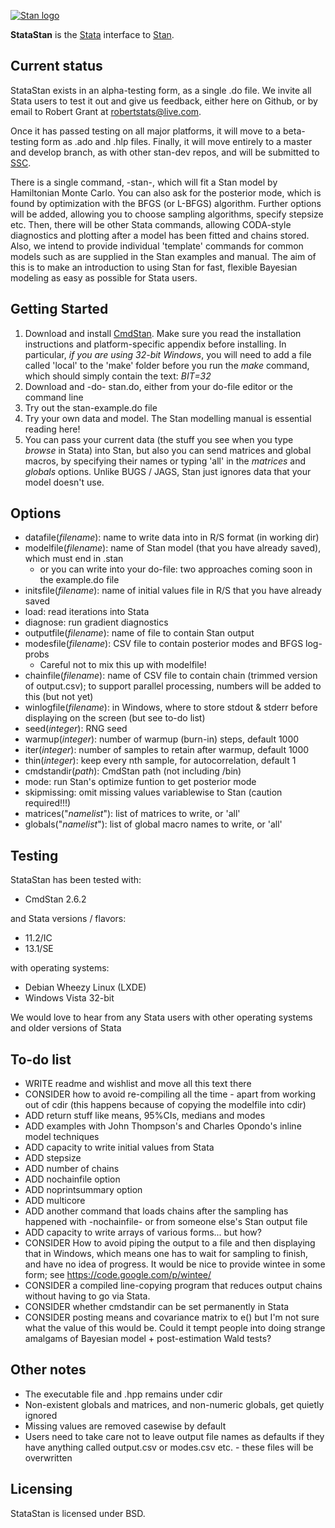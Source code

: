 
[![Stan logo](https://github.com/stan-dev/stan/blob/master/logos/stanlogo-main.png?raw=true)](http://mc-stan.org)

**StataStan** is the [Stata](http://www.stata.com) interface to [Stan](http://mc-stan.org). 

Current status
---------
StataStan exists in an alpha-testing form, as a single .do file. We invite all Stata users to test it out and give us feedback, either here on Github, or by email to Robert Grant at [robertstats@live.com](mailto:robertstats@live.com).

Once it has passed testing on all major platforms, it will move to a beta-testing form as .ado and .hlp files. Finally, it will move entirely to a master and develop branch, as with other stan-dev repos, and will be submitted to [SSC](https://ideas.repec.org/s/boc/bocode.html).

There is a single command, -stan-, which will fit a Stan model by Hamiltonian Monte Carlo. You can also ask for the posterior mode, which is found by optimization with the BFGS (or L-BFGS) algorithm. Further options will be added, allowing you to choose sampling algorithms, specify stepsize etc. Then, there will be other Stata commands, allowing CODA-style diagnostics and plotting after a model has been fitted and chains stored. Also, we intend to provide individual 'template' commands for common models such as are supplied in the Stan examples and manual. The aim of this is to make an introduction to using Stan for fast, flexible Bayesian modeling as easy as possible for Stata users. 


Getting Started
----------------
1. Download and install [CmdStan](http://mc-stan.org/cmdstan.html). Make sure you read the installation instructions and platform-specific appendix before installing. In particular, _if you are using 32-bit Windows_, you will need to add a file called 'local' to the 'make' folder before you run the *make* command, which should simply contain the text: *BIT=32*
1. Download and -do- stan.do, either from your do-file editor or the command line
1. Try out the stan-example.do file
1. Try your own data and model. The Stan modelling manual is essential reading here!
1. You can pass your current data (the stuff you see when you type *browse* in Stata) into Stan, but also you can send matrices and global macros, by specifying their names or typing 'all' in the *matrices* and *globals* options. Unlike BUGS / JAGS, Stan just ignores data that your model doesn't use.

Options
-----------------
* datafile(_filename_): name to write data into in R/S format (in working dir)
* modelfile(_filename_): name of Stan model (that you have already saved), which must end in .stan
  * or you can write into your do-file: two approaches coming soon in the example.do file
* initsfile(_filename_): name of initial values file in R/S that you have already saved
* load: read iterations into Stata
* diagnose: run gradient diagnostics
* outputfile(_filename_): name of file to contain Stan output
* modesfile(_filename_): CSV file to contain posterior modes and BFGS log-probs
  * Careful not to mix this up with modelfile!
* chainfile(_filename_): name of CSV file to contain chain (trimmed version of output.csv); to support parallel processing, numbers will be added to this (but not yet)
* winlogfile(_filename_): in Windows, where to store stdout & stderr before displaying on the screen (but see to-do list)
* seed(_integer_): RNG seed
* warmup(_integer_): number of warmup (burn-in) steps, default 1000
* iter(_integer_): number of samples to retain after warmup, default 1000
* thin(_integer_): keep every nth sample, for autocorrelation, default 1
* cmdstandir(_path_): CmdStan path (not including /bin)
* mode: run Stan's optimize funtion to get posterior mode
* skipmissing: omit missing values variablewise to Stan (caution required!!!)
* matrices("_namelist_"): list of matrices to write, or 'all'
* globals("_namelist_"): list of global macro names to write, or 'all'

Testing
-----------------
StataStan has been tested with:
* CmdStan 2.6.2

and Stata versions / flavors:
* 11.2/IC
* 13.1/SE

with operating systems:
* Debian Wheezy Linux (LXDE)
* Windows Vista 32-bit

We would love to hear from any Stata users with other operating systems and older versions of Stata

To-do list
---------------
* WRITE readme and wishlist and move all this text there
* CONSIDER how to avoid re-compiling all the time - apart from working out of cdir (this happens because of copying the modelfile into cdir)
* ADD return stuff like means, 95%CIs, medians and modes
* ADD examples with John Thompson's and Charles Opondo's inline model techniques
* ADD capacity to write initial values from Stata
* ADD stepsize
* ADD number of chains
* ADD nochainfile option
* ADD noprintsummary option
* ADD multicore
* ADD another command that loads chains after the sampling has happened with -nochainfile- or from someone else's Stan output file
* ADD capacity to write arrays of various forms... but how?
* CONSIDER How to avoid piping the output to a file and then displaying that in Windows, which means one has to wait for sampling to finish, and have no idea of progress. It would be nice to provide wintee in some form; see https://code.google.com/p/wintee/
* CONSIDER a compiled line-copying program that reduces output chains without having to go via Stata.
* CONSIDER whether cmdstandir can be set permanently in Stata
* CONSIDER posting means and covariance matrix to e() but I'm not sure what the value of this would be. Could it tempt people into doing strange amalgams of Bayesian model + post-estimation Wald tests? 

Other notes
---------------
* The executable file and .hpp remains under cdir
* Non-existent globals and matrices, and non-numeric globals, get quietly ignored
* Missing values are removed casewise by default
* Users need to take care not to leave output file names as defaults if they have anything called output.csv or modes.csv etc. - these files will be overwritten

Licensing
---------
StataStan is licensed under BSD.   